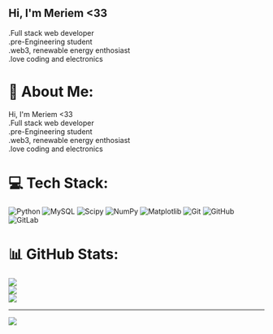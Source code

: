 ## Hi, I'm Meriem <33

.Full stack web developer</br>
.pre-Engineering student</br>
.web3, renewable energy enthosiast</br>
.love coding and electronics 

# 💫 About Me:
Hi, I'm Meriem <33<br>.Full stack web developer<br>.pre-Engineering student<br>.web3, renewable energy enthosiast<br>.love coding and electronics


# 💻 Tech Stack:
![Python](https://img.shields.io/badge/python-3670A0?style=for-the-badge&logo=python&logoColor=ffdd54) ![MySQL](https://img.shields.io/badge/mysql-4479A1.svg?style=for-the-badge&logo=mysql&logoColor=white) ![Scipy](https://img.shields.io/badge/SciPy-%230C55A5.svg?style=for-the-badge&logo=scipy&logoColor=%white) ![NumPy](https://img.shields.io/badge/numpy-%23013243.svg?style=for-the-badge&logo=numpy&logoColor=white) ![Matplotlib](https://img.shields.io/badge/Matplotlib-%23ffffff.svg?style=for-the-badge&logo=Matplotlib&logoColor=black) ![Git](https://img.shields.io/badge/git-%23F05033.svg?style=for-the-badge&logo=git&logoColor=white) ![GitHub](https://img.shields.io/badge/github-%23121011.svg?style=for-the-badge&logo=github&logoColor=white) ![GitLab](https://img.shields.io/badge/gitlab-%23181717.svg?style=for-the-badge&logo=gitlab&logoColor=white)
# 📊 GitHub Stats:
![](https://github-readme-stats.vercel.app/api?username=meriemds&theme=transparent&hide_border=false&include_all_commits=false&count_private=true)<br/>
![](https://nirzak-streak-stats.vercel.app/?user=meriemds&theme=transparent&hide_border=false)<br/>
![](https://github-readme-stats.vercel.app/api/top-langs/?username=meriemds&theme=transparent&hide_border=false&include_all_commits=false&count_private=true&layout=compact)

---
[![](https://visitcount.itsvg.in/api?id=meriemds&icon=0&color=0)](https://visitcount.itsvg.in)

<!-- Proudly created with GPRM ( https://gprm.itsvg.in ) -->

